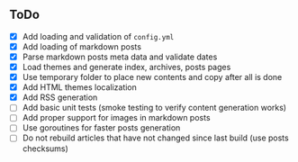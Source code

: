 ## ToDo

  - [x] Add loading and validation of `config.yml`
  - [x] Add loading of markdown posts
  - [x] Parse markdown posts meta data and validate dates
  - [x] Load themes and generate index, archives, posts pages
  - [x] Use temporary folder to place new contents and copy after all is done
  - [x] Add HTML themes localization
  - [x] Add RSS generation
  - [ ] Add basic unit tests (smoke testing to verify content generation works)
  - [ ] Add proper support for images in markdown posts
  - [ ] Use goroutines for faster posts generation
  - [ ] Do not rebuild articles that have not changed since last build (use posts checksums)
